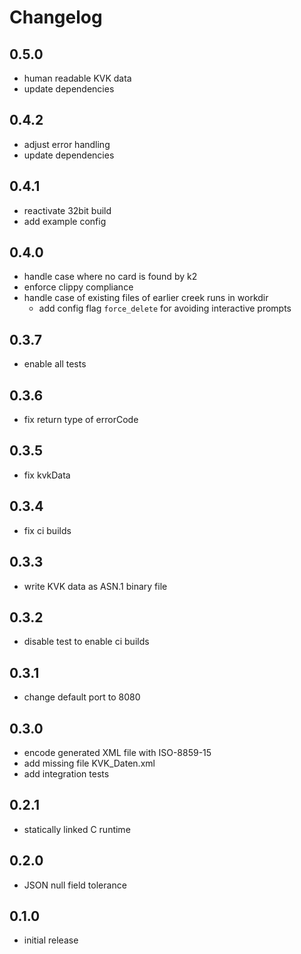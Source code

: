# Changelog

## 0.5.0
* human readable KVK data
* update dependencies

## 0.4.2
* adjust error handling
* update dependencies

## 0.4.1
* reactivate 32bit build
* add example config

## 0.4.0
* handle case where no card is found by k2
* enforce clippy compliance
* handle case of existing files of earlier creek runs in workdir
  * add config flag `force_delete` for avoiding interactive prompts

## 0.3.7
* enable all tests

## 0.3.6
* fix return type of errorCode

## 0.3.5
* fix kvkData

## 0.3.4
* fix ci builds

## 0.3.3
* write KVK data as ASN.1 binary file

## 0.3.2
* disable test to enable ci builds

## 0.3.1
* change default port to 8080

## 0.3.0
* encode generated XML file with ISO-8859-15
* add missing file KVK_Daten.xml
* add integration tests

## 0.2.1
* statically linked C runtime

## 0.2.0
* JSON null field tolerance

## 0.1.0
* initial release
